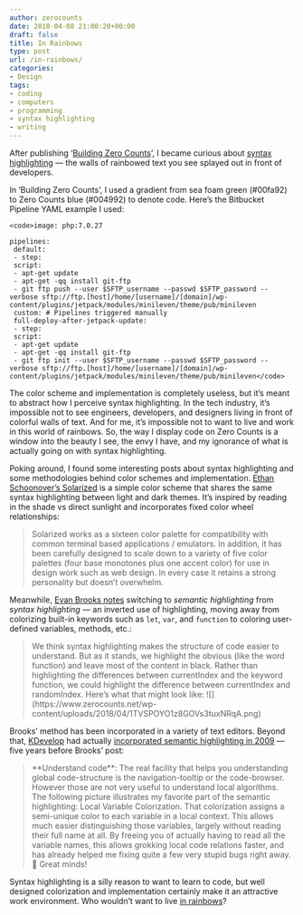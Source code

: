 ```yaml
---
author: zerocounts
date: 2018-04-08 21:00:20+00:00
draft: false
title: In Rainbows
type: post
url: /in-rainbows/
categories:
- Design
tags:
- coding
- computers
- programming
- syntax highlighting
- writing
---
```


After publishing ‘[Building Zero Counts](https://www.zerocounts.net/2018/03/25/building-zero-counts/)’, I became curious about [syntax highlighting](https://en.m.wikipedia.org/wiki/Syntax_highlighting) — the walls of rainbowed text you see splayed out in front of developers.

In ‘Building Zero Counts’, I used a gradient from sea foam green (#00fa92) to Zero Counts blue (#004992) to denote code. Here’s the Bitbucket Pipeline YAML example I used:


    
    <code>image: php:7.0.27
    
    pipelines:
     default:
     - step:
     script:
     - apt-get update
     - apt-get -qq install git-ftp
     - git ftp push --user $SFTP_username --passwd $SFTP_password --verbose sftp://ftp.[host]/home/[username]/[domain]/wp-content/plugins/jetpack/modules/minileven/theme/pub/minileven
     custom: # Pipelines triggered manually
     full-deploy-after-jetpack-update:
     - step:
     script:
     - apt-get update
     - apt-get -qq install git-ftp
     - git ftp init --user $SFTP_username --passwd $SFTP_password --verbose sftp://ftp.[host]/home/[username]/[domain]/wp-content/plugins/jetpack/modules/minileven/theme/pub/minileven</code>



The color scheme and implementation is completely useless, but it’s meant to abstract how I perceive syntax highlighting. In the tech industry, it’s impossible not to see engineers, developers, and designers living in front of colorful walls of text. And for me, it’s impossible not to want to live and work in this world of rainbows. So, the way I display code on Zero Counts is a window into the beauty I see, the envy I have, and my ignorance of what is actually going on with syntax highlighting.

Poking around, I found some interesting posts about syntax highlighting and some methodologies behind color schemes and implementation. [Ethan Schoonover’s Solarized](http://ethanschoonover.com/solarized) is a simple color scheme that shares the same syntax highlighting between light and dark themes. It’s inspired by reading in the shade vs direct sunlight and incorporates fixed color wheel relationships:


<blockquote>Solarized works as a sixteen color palette for compatibility with common terminal based applications / emulators. In addition, it has been carefully designed to scale down to a variety of five color palettes (four base monotones plus one accent color) for use in design work such as web design. In every case it retains a strong personality but doesn’t overwhelm.

</blockquote>

Meanwhile, [Evan Brooks notes](https://medium.com/@evnbr/coding-in-color-3a6db2743a1e) switching to _semantic highlighting_ from _syntax highlighting_ — an inverted use of highlighting, moving away from colorizing built-in keywords such as `let`, `var`, and `function` to coloring user-defined variables, methods, etc.:


<blockquote>We think syntax highlighting makes the structure of code easier to understand. But as it stands, we highlight the obvious (like the word function) and leave most of the content in black. Rather than highlighting the differences between currentIndex and the keyword function, we could highlight the difference between currentIndex and randomIndex. Here’s what that might look like:
![](https://www.zerocounts.net/wp-content/uploads/2018/04/1TVSPOYO1z8GOVs3tuxNRqA.png)


</blockquote>

Brooks’ method has been incorporated in a variety of text editors. Beyond that, [KDevelop](https://www.kdevelop.org) had actually [incorporated semantic highlighting in 2009](https://zwabel.wordpress.com/2009/01/08/c-ide-evolution-from-syntax-highlighting-to-semantic-highlighting/) — five years before Brooks’ post:


<blockquote>**Understand code**: The real facility that helps you understanding global code-structure is the navigation-tooltip or the code-browser. However those are not very useful to understand local algorithms. The following picture illustrates my favorite part of the semantic highlighting: Local Variable Colorization. That colorization assigns a semi-unique color to each variable in a local context. This allows much easier distinguishing those variables, largely without reading their full name at all. By freeing you of actually having to read all the variable names, this allows grokking local code relations faster, and has already helped me fixing quite a few very stupid bugs right away. 🙂
Great minds!

</blockquote>

Syntax highlighting is a silly reason to want to learn to code, but well designed colorization and implementation certainly make it an attractive work environment. Who wouldn’t want to live [in rainbows](https://itunes.apple.com/us/album/in-rainbows/1109714933)?
